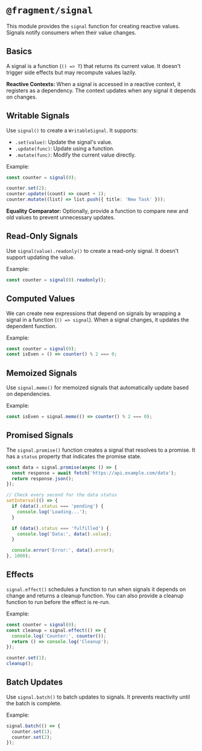 # `@fragment/signal`

This module provides the `signal` function for creating reactive values. Signals notify consumers when their value changes.

## Basics

A signal is a function (`() => T`) that returns its current value. It doesn't trigger side effects but may recompute values lazily.

**Reactive Contexts:** When a signal is accessed in a reactive context, it registers as a dependency. The context updates when any signal it depends on changes.

## Writable Signals

Use `signal()` to create a `WritableSignal`. It supports:

- `.set(value)`: Update the signal's value.
- `.update(func)`: Update using a function.
- `.mutate(func)`: Modify the current value directly.

Example:

```typescript
const counter = signal(0);

counter.set(2);
counter.update((count) => count + 1);
counter.mutate((list) => list.push({ title: 'New Task' }));
```

**Equality Comparator:** Optionally, provide a function to compare new and old values to prevent unnecessary updates.

## Read-Only Signals

Use `signal(value).readonly()` to create a read-only signal. It doesn't support updating the value.

Example:

```typescript
const counter = signal(0).readonly();
```

## Computed Values

We can create new expressions that depend on signals by wrapping a signal in a function (`() => signal`). When a signal changes, it updates the dependent function.

Example:

```typescript
const counter = signal(0);
const isEven = () => counter() % 2 === 0;
```

## Memoized Signals

Use `signal.memo()` for memoized signals that automatically update based on dependencies.

Example:

```typescript
const isEven = signal.memo(() => counter() % 2 === 0);
```

## Promised Signals

The `signal.promise()` function creates a signal that resolves to a promise. It has a `status` property that indicates the promise state.

```typescript
const data = signal.promise(async () => {
  const response = await fetch('https://api.example.com/data');
  return response.json();
});

// Check every second for the data status
setInterval(() => {
  if (data().status === 'pending') {
    console.log('Loading...');
  }

  if (data().status === 'fulfilled') {
    console.log('Data:', data().value);
  }

  console.error('Error:', data().error);
}, 1000);
```

## Effects

`signal.effect()` schedules a function to run when signals it depends on change and returns a cleanup function. You can also provide a cleanup function to run before the effect is re-run.

Example:

```typescript
const counter = signal(0);
const cleanup = signal.effect(() => {
  console.log('Counter:', counter());
  return () => console.log('Cleanup');
});

counter.set(1);
cleanup();
```

## Batch Updates

Use `signal.batch()` to batch updates to signals. It prevents reactivity until the batch is complete.

Example:

```typescript
signal.batch(() => {
  counter.set(1);
  counter.set(2);
});
```
